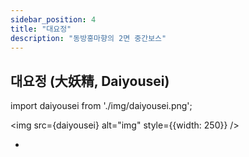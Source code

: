 ```yaml
---
sidebar_position: 4
title: "대요정"
description: "동방홍마향의 2면 중간보스"
---
```


## 대요정 (大妖精, Daiyousei)

import daiyousei from './img/daiyousei.png';

<img src={daiyousei} alt="img" style={{width: 250}} />

-
